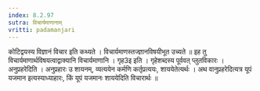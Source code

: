 ```yaml
---
index: 8.2.97
sutra: विचार्यमाणानाम्
vritti: padamanjari
---
```


 कोटिद्वयस्य विज्ञानं विचार इति कथ्यते । विचार्यमाणस्तज्ज्ञानविषयीभूत उच्यते ॥ इह तु विचार्यमाणार्थविषयत्वाद्वाक्यानि विचार्यमाणानि । गृह3इ इति । गृहेशब्दस्य पूर्ववत् प्लुतविकारः । अनुप्रहरेदिति । अनुप्रहारः उ शायनम्, व्यत्ययेन कर्मणि कर्तृप्रत्ययः, शाययेतेत्यर्थः । अथ वानुप्रहरेदित्यत्र यूपं यजमान इत्यस्याध्याहारः, किं यूपं यजमानः शाययेदिति विचारार्थः ॥